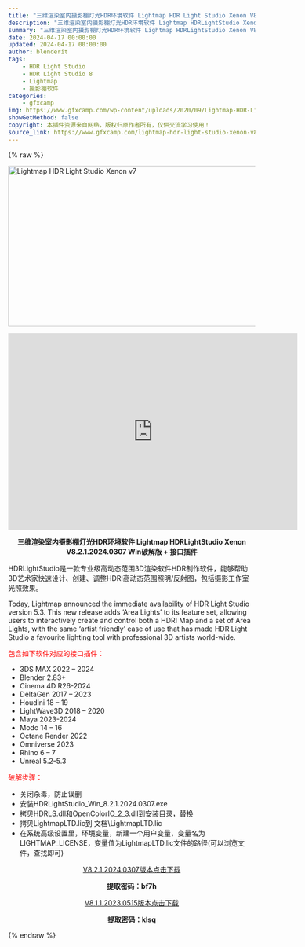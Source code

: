 ```yaml
---
title: "三维渲染室内摄影棚灯光HDR环境软件 Lightmap HDR Light Studio Xenon V8.2.1.2024.0307 Win破解版 + 接口插件"
description: "三维渲染室内摄影棚灯光HDR环境软件 Lightmap HDRLightStudio Xenon V8.2.1.2024.0307 Win破解版 + 接口插件 HDRLightStudio是一款专业级..."
summary: "三维渲染室内摄影棚灯光HDR环境软件 Lightmap HDRLightStudio Xenon V8.2.1.2024.0307 Win破解版 + 接口插件 HDRLightStudio是一款专业级..."
date: 2024-04-17 00:00:00
updated: 2024-04-17 00:00:00
author: blenderit
tags: 
    - HDR Light Studio
    - HDR Light Studio 8
    - Lightmap
    - 摄影棚软件
categories:
    - gfxcamp
img: https://www.gfxcamp.com/wp-content/uploads/2020/09/Lightmap-HDR-Light-Studio-Xenon-v7.jpg
showGetMethod: false
copyright: 本插件资源来自网络，版权归原作者所有，仅供交流学习使用！
source_link: https://www.gfxcamp.com/lightmap-hdr-light-studio-xenon-v8/
---
```


{% raw %}
<div><p><img decoding="async" class="aligncenter size-full wp-image-88884" src="https://www.gfxcamp.com/wp-content/uploads/2020/09/Lightmap-HDR-Light-Studio-Xenon-v7.jpg" data-src="https://www.gfxcamp.com/wp-content/uploads/2020/09/Lightmap-HDR-Light-Studio-Xenon-v7.jpg" alt="Lightmap HDR Light Studio Xenon v7" width="590" height="327" data-srcset="https://www.gfxcamp.com/wp-content/uploads/2020/09/Lightmap-HDR-Light-Studio-Xenon-v7.jpg 590w, https://www.gfxcamp.com/wp-content/uploads/2020/09/Lightmap-HDR-Light-Studio-Xenon-v7-150x83.jpg 150w, https://www.gfxcamp.com/wp-content/uploads/2020/09/Lightmap-HDR-Light-Studio-Xenon-v7-160x89.jpg 160w, https://www.gfxcamp.com/wp-content/uploads/2020/09/Lightmap-HDR-Light-Studio-Xenon-v7-442x245.jpg 442w" data-sizes="(max-width: 590px) 100vw, 590px"></p><p style="text-align: center;"><iframe loading="lazy" src="https://player.youku.com/embed/XMTQ4NzgwMDc1Ng==" width="590" height="400" frameborder="0" allowfullscreen="allowfullscreen"></iframe></p><p style="text-align: center;"><strong>三维渲染室内摄影棚灯光HDR环境软件 Lightmap HDRLightStudio Xenon V8.2.1.2024.0307 Win破解版 + 接口插件</strong></p><p>HDRLightStudio是一款专业级高动态范围3D渲染软件HDR制作软件，能够帮助3D艺术家快速设计、创建、调整HDRI高动态范围照明/反射图，包括摄影工作室光照效果。</p><p>Today, Lightmap announced the immediate availability of HDR Light Studio version 5.3. This new release adds ‘Area Lights’ to its feature set, allowing users to interactively create and control both a HDRI Map and a set of Area Lights, with the same ‘artist friendly’ ease of use that has made HDR Light Studio a favourite lighting tool with professional 3D artists world-wide.</p><p><span style="color: #ff0000;">包含如下软件对应的接口插件：</span></p><ul>
<li>3DS MAX 2022 – 2024</li>
<li>Blender 2.83+</li>
<li>Cinema 4D R26-2024</li>
<li>DeltaGen 2017 – 2023</li>
<li>Houdini 18 – 19</li>
<li>LightWave3D 2018 – 2020</li>
<li>Maya 2023-2024</li>
<li>Modo 14 – 16</li>
<li>Octane Render 2022</li>
<li>Omniverse 2023</li>
<li>Rhino 6 – 7</li>
<li>Unreal 5.2-5.3</li>
</ul><p><span style="color: #ff0000;">破解步骤：</span></p><ul>
<li>关闭杀毒，防止误删</li>
<li>安装HDRLightStudio_Win_8.2.1.2024.0307.exe</li>
<li>拷贝HDRLS.dll和OpenColorIO_2_3.dll到安装目录，替换</li>
<li>拷贝LightmapLTD.lic到 文档\LightmapLTD.lic</li>
<li>在系统高级设置里，环境变量，新建一个用户变量，变量名为LIGHTMAP_LICENSE，变量值为LightmapLTD.lic文件的路径(可以浏览文件，查找即可)</li>
</ul><p style="text-align: center;"><a class="maxbutton-3 maxbutton maxbutton-baidu" target="_blank" rel="noopener" href="https://pan.baidu.com/s/1OoNRrQ6YkxcHBMfxStVGjg?pwd=bf7h"><span class="mb-text">V8.2.1.2024.0307版本点击下载</span></a></p><p style="text-align: center;"><strong>提取密码：bf7h</strong></p><p style="text-align: center;"><a class="maxbutton-3 maxbutton maxbutton-baidu" target="_blank" rel="noopener" href="https://pan.baidu.com/s/1VxHEgnCQWiiYYgUBVt374g?pwd=klsq"><span class="mb-text">V8.1.1.2023.0515版本点击下载</span></a></p><p style="text-align: center;"><strong>提取密码：klsq</strong></p></div>
<div style="display: none">gfxcamp</div>
{% endraw %}